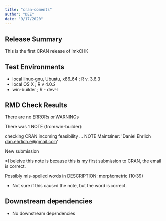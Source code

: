 ```yaml
---
title: "cran-coments"
author: "DEE"
date: "9/17/2020"
---
```


## Release Summary

This is the first CRAN release of lmkCHK

## Test Environments

* local linux-gnu, Ubuntu, x86_64 ; R v. 3.6.3
* local OS X ; R v 4.0.2
* win-builder ; R - devel

## RMD Check Results

There are no ERRORs or WARNINGs
  
There was 1 NOTE (from win-builder):

checking CRAN incoming feasibility ... NOTE
Maintainer: 'Daniel Ehrlich <dan.ehrlich.e@gmail.com>'

New submission


*I beleive this note is because this is my first submission to CRAN, the email is correct.

Possibly mis-spelled words in DESCRIPTION: morphometric (10:39)

* Not sure if this caused the note, but the word is correct.

## Downstream dependencies

* No downstream dependencies
